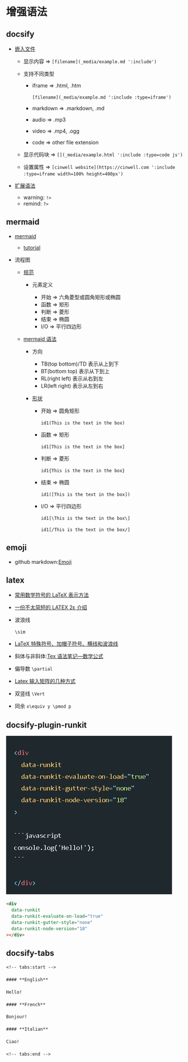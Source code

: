# 增强语法

## docsify

- [嵌入文件](https://angry-swanson-b4e47b.netlify.app/embed-files)

  - 显示内容 => `[filename](_media/example.md ':include')`
  - 支持不同类型

    - iframe => .html, .htm

      `[filename](_media/example.md ':include :type=iframe')`

    - markdown => .markdown, .md
    - audio => .mp3
    - video => .mp4, .ogg
    - code => other file extension

  - 显示代码块 => `[](_media/example.html ':include :type=code js')`
  - 设置属性 => `[cinwell website](https://cinwell.com ':include :type=iframe width=100% height=400px')`

- [扩展语法](https://docsify.js.org/#/zh-cn/helpers)

  - warning: `!>`
  - remind: `?>`

## mermaid

- [mermaid](https://github.com/mermaid-js/mermaid)

  - [tutorial](https://mermaid-js.github.io/mermaid/#/)

- 流程图

  - [规范](https://blog.csdn.net/Z1998hx0919/article/details/112540117)

    - 元素定义

      - 开始 => 六角菱型或圆角矩形或椭圆
      - 函数 => 矩形
      - 判断 => 菱形
      - 结束 => 椭圆
      - I/O => 平行四边形

  - [mermaid 语法](https://blog.csdn.net/Subson/article/details/78054689)

    - 方向

      - TB(top bottom)/TD 表示从上到下
      - BT(bottom top) 表示从下到上
      - RL(right left) 表示从右到左
      - LR(left right) 表示从左到右

    - [形状](https://mermaid-js.github.io/mermaid/#/flowchart?id=node-shapes)

      - 开始 => 圆角矩形

        `id1(This is the text in the box)`

      - 函数 => 矩形

        `id1[This is the text in the box]`

      - 判断 => 菱形

        `id1{This is the text in the box}`

      - 结束 => 椭圆

        `id1([This is the text in the box])`

      - I/O => 平行四边形

        `id1[\This is the text in the box\]`

        `id1[/This is the text in the box/]`

## emoji

- github markdown:[Emoji](https://gist.github.com/rxaviers/7360908)

## latex

- [常用数学符号的 LaTeX 表示方法](http://mohu.org/info/symbols/symbols.htm)
- [一份不太简短的 LATEX 2ε 介绍](http://www.mohu.org/info/lshort-cn.pdf)
- 波浪线

  `\sim`

- [LaTeX 特殊符号、加帽子符号、横线和波浪线](https://blog.csdn.net/qq_17528659/article/details/82152530)
- 斜体与非斜体:[Tex 语法笔记—数学公式](https://zhuanlan.zhihu.com/p/60955986)
- 偏导数 `\partial`
- [Latex 输入矩阵的几种方式](https://blog.csdn.net/luohuiwu/article/details/80722026)
- 双竖线 `\Vert`
- 同余 `x\equiv y \pmod p`

## docsify-plugin-runkit

![](assets/2022-09-09-01-57-27.png)

```html
<div
  data-runkit
  data-runkit-evaluate-on-load="true"
  data-runkit-gutter-style="none"
  data-runkit-node-version="18"
></div>
```

## docsify-tabs

```txt
<!-- tabs:start -->

#### **English**

Hello!

#### **French**

Bonjour!

#### **Italian**

Ciao!

<!-- tabs:end -->
```
